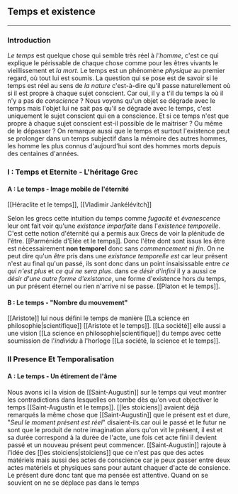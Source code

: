 

## Temps et existence

---

### Introduction

*Le temps* est quelque chose qui semble très réel à *l'homme*, c'est ce qui explique le périssable de chaque chose comme pour les êtres vivants le vieillissement et *la mort*. Le temps est un phénomène *physique* au premier regard, où tout lui est soumis. La question qui se pose est de savoir si le temps est réel au sens de *la nature* c'est-à-dire qu'il passe naturellement où si il est propre à chaque sujet conscient. Car oui, il y a t'il du temps la où il n'y a pas de *conscience* ? Nous voyons qu'un objet se dégrade avec le temps mais l'objet lui ne sait pas qu'il se dégrade avec le temps, c'est uniquement le sujet conscient qui en a conscience. Et si ce temps n'est que propre à chaque sujet conscient est-il possible de le maitriser ? Ou même de le dépasser ? On remarque aussi que le temps et surtout l'existence peut se prolonger dans un temps subjectif dans la mémoire des autres hommes, les homme les plus connus d'aujourd'hui sont des hommes morts depuis des centaines d'années.

### I : Temps et Eternite - L'héritage Grec

#### A : Le temps - Image mobile de l'éternité

[[Héraclite et le temps]], [[Vladimir Jankélévitch]]

Selon les grecs cette intuition du temps comme *fugacité* et *évanescence* leur ont fait voir qu'une *existance imparfaite* dans l'*existence temporelle*. C'est cette notion d'éternité qui a permis aux Grecs de voir la plénitude de l'être. [[Parménide d'Elée et le temps]]. Donc l'être dont sont issus les être est nécessairement **non temporel** donc sans *commencement* ni *fin*. On ne peut dire qu'un *être* pris dans une *existance temporelle est* car leur présent n'est au final qu'un passé, ils sont donc dans un point insaisissable entre *ce qui n'est plus* et *ce qui ne sera plus*. dans ce *désir d'infini* il y a aussi ce *désir d'une autre forme d'existance*, une forme d'existence hors du temps, un pur présent éternel ou rien n'arrive ni se passe. [[Platon et le temps]]. 


#### B : Le temps - "Nombre du mouvement"

[[Aristote]] lui nous défini le temps de manière [[La science en philosophie|scientifique]] [[Aristote et le temps]]. [[La société]] elle aussi a une vision [[La science en philosophie|scientifique]] du temps avec cette soumission de l'*individu* à l'horloge [[La société, la science et le temps]]. 


### II Presence Et Temporalisation

#### A : Le temps - Un étirement de l'âme

Nous avons ici la vision de [[Saint-Augustin]] sur le temps qui veut montrer les contradictions dans lesquelles on tombe dès qu'on veut objectiver le temps [[Saint-Augustin et le temps]]. [[les stoiciens]] avaient déjà remarqués la même chose que [[Saint-Augustin]] que le présent est et dure, "*Seul le moment présent est réel*" disaient-ils.car oui le passé et le futur ne sont que le produit de notre imagination alors qu'on vit le présent, il est et sa durée correspond à la durée de l'acte, une fois cet acte fini il devient passé et un nouveau présent peut commencer. [[Saint-Augustin]] rajoute à l'idée des [[les stoiciens|stoiciens]] que ce n'est pas que des actes matériels mais aussi des actes de conscience car je peux passer entre deux actes matériels et physiques sans pour autant chaquer d'acte de consience. Le présent dure donc tant que ma pensée est attentive. Quand on se souvient on ne se déplace pas dans le temps